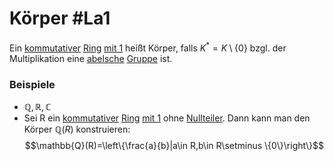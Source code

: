 # Körper #La1 
Ein  [kommutativer](kommutativer%20Ring) [Ring](Ring) [mit 1](Ring%20mit%201) heißt Körper, falls $K^*=K\setminus\{0\}$ bzgl. der Multiplikation eine [abelsche](abelsche%20Gruppe) [Gruppe](Gruppe) ist.

### Beispiele
- $\mathbb{Q},\mathbb{R},\mathbb{C}$
- Sei R ein [kommutativer](kommutativer%20Ring) [Ring](Ring) [mit 1](Ring%20mit%201) ohne [Nullteiler](Nullteiler). Dann kann man den Körper $\mathbb{Q}(R)$ konstruieren: $$\mathbb{Q}(R)=\left\{\frac{a}{b}|a\in R,b\in R\setminus \{0\}\right\}$$